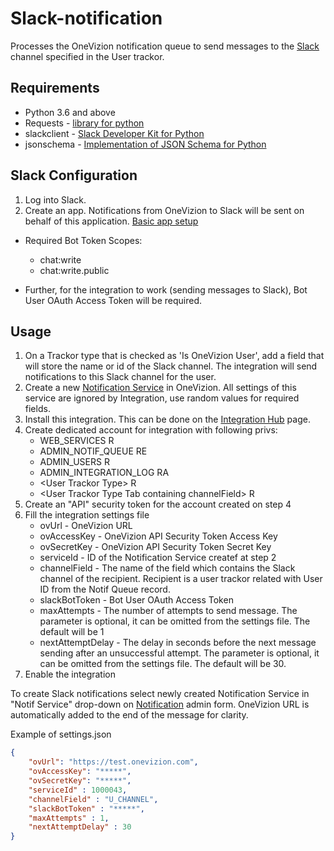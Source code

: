 # Slack-notification

Processes the OneVizion notification queue to send messages to the [Slack](https://slack.com/intl/en-ru/help/articles/115004071768-What-is-Slack-) channel specified in the User trackor.

## Requirements
- Python 3.6 and above
- Requests - [library for python](https://requests.readthedocs.io/en/master/)
- slackclient - [Slack Developer Kit for Python](https://slack.dev/python-slackclient/)
- jsonschema - [Implementation of JSON Schema for Python](https://python-jsonschema.readthedocs.io/en/stable/)

## Slack Configuration
1. Log into Slack.
2. Create an app. Notifications from OneVizion to Slack will be sent on behalf of this application. [Basic app setup](https://api.slack.com/authentication/basics)
- Required Bot Token Scopes:
  * chat:write
  * chat:write.public

- Further, for the integration to work (sending messages to Slack), Bot User OAuth Access Token will be required.

## Usage
1. On a Trackor type that is checked as 'Is OneVizion User', add a field that will store the name or id of the Slack channel. The integration will send notifications to this Slack channel for the user.
2. Create a new [Notification Service](https://onevizion.atlassian.net/wiki/spaces/USER/pages/280363093/Notification+and+Rule+Services) in OneVizion. All settings of this service are ignored by Integration, use random values for required fields.
3. Install this integration. This can be done on the [Integration Hub](https://onevizion.atlassian.net/wiki/spaces/USER/pages/279642117/Integration+Hub) page.
4. Create dedicated account for integration with following privs:
    * WEB_SERVICES R
    * ADMIN_NOTIF_QUEUE RE
    * ADMIN_USERS R
    * ADMIN_INTEGRATION_LOG RA
    * \<User Trackor Type\> R
    * \<User Trackor Type Tab containing channelField\> R
5. Create an "API" security token for the account created on step 4
6. Fill the integration settings file
    - ovUrl - OneVizion URL
    - ovAccessKey - OneVizion API Security Token Access Key
    - ovSecretKey - OneVizion API Security Token Secret Key
    - serviceId - ID of the Notification Service createf at step 2
    - channelField - The name of the field which contains the Slack channel of the recipient. Recipient is a user trackor related with User ID from the Notif Queue record.
    - slackBotToken - Bot User OAuth Access Token
    - maxAttempts - The number of attempts to send message. The parameter is optional, it can be omitted from the settings file. The default will be 1
    - nextAttemptDelay - The delay in seconds before the next message sending after an unsuccessful attempt. The parameter is optional, it can be omitted from the settings file. The default will be 30.
7. Enable the integration

To create Slack notifications select newly created Notification Service in "Notif Service" drop-down on [Notification](https://onevizion.atlassian.net/wiki/spaces/USER/pages/279609506/Notifications) admin form. OneVizion URL is automatically added to the end of the message for clarity.

Example of settings.json

```json
{
    "ovUrl": "https://test.onevizion.com",
    "ovAccessKey": "*****",
    "ovSecretKey": "*****",
    "serviceId" : 1000043,
    "channelField" : "U_CHANNEL",
    "slackBotToken" : "*****",
    "maxAttempts" : 1,
    "nextAttemptDelay" : 30
}
```